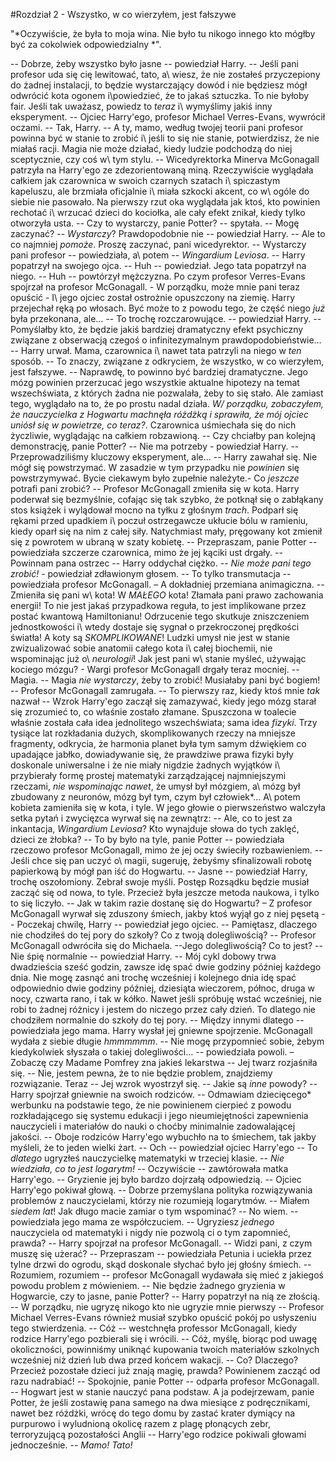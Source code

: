 #Rozdział 2 - Wszystko, w co wierzyłem, jest fałszywe


"*Oczywiście, że była to moja wina. Nie było tu nikogo innego kto mógłby być za cokolwiek odpowiedzialny *".

-- Dobrze, żeby wszystko było jasne -- powiedział Harry. -- Jeśli pani profesor uda się cię lewitować, tato, a\ wiesz, że nie zostałeś przyczepiony do żadnej instalacji, to będzie wystarczający dowód i nie będziesz mógł odwrócić kota ogonem i\powiedzieć, że to jakaś sztuczka. To nie byłoby fair. Jeśli tak uważasz, powiedz to *teraz* i\ wymyślimy jakiś inny eksperyment. -- Ojciec Harry'ego, profesor Michael Verres-Evans, wywrócił oczami.
-- Tak, Harry.
-- A ty, mamo, według twojej teorii pani profesor powinna być w stanie to zrobić i\ jeśli to się nie stanie, potwierdzisz, że nie miałaś racji. Magia nie może działać, kiedy ludzie podchodzą do niej sceptycznie, czy coś w\ tym stylu. -- Wicedyrektorka Minerva McGonagall patrzyła na Harry'ego ze zdezorientowaną miną. Rzeczywiście wyglądała całkiem jak czarownica w swoich czarnych szatach i\ spiczastym kapeluszu, ale brzmiała oficjalnie i\ miała szkocki akcent, co w\ ogóle do siebie nie pasowało. Na pierwszy rzut oka wyglądała jak ktoś, kto powinien rechotać i\ wrzucać dzieci do kociołka, ale cały efekt znikał, kiedy tylko otworzyła usta.
-- Czy to wystarczy, panie Potter? -- spytała. -- Mogę zaczynać?
-- *Wystarczy*? Prawdopodobnie nie -- powiedział Harry. -- Ale to co najmniej *pomoże*. Proszę zaczynać, pani wicedyrektor. 
-- Wystarczy pani profesor -- powiedziała, a\ potem -- *Wingardium Leviosa*. -- Harry popatrzył na swojego ojca. 
-- Huh -- powiedział. Jego tata popatrzył na niego.
-- Huh -- powtórzył mężczyzna. Po czym profesor Verres-Evans spojrzał na profesor McGonagall. - W porządku, może mnie pani teraz opuścić - I\ jego ojciec został ostrożnie opuszczony na ziemię. Harry przejechał ręką po włosach. Być może to z powodu tego, że część niego *już* była przekonana, ale…
-- To trochę rozczarowujące. -- powiedział Harry. -- Pomyślałby kto, że będzie jakiś bardziej dramatyczny efekt psychiczny związane z obserwacją czegoś o infinitezymalnym prawdopodobieństwie… -- Harry urwał. Mama, czarownica i\ nawet tata patrzyli na niego w *ten* sposób. -- To znaczy, związane z odkryciem, że wszystko, w co wierzyłem, jest fałszywe. -- Naprawdę, to powinno być bardziej dramatyczne. Jego mózg powinien przerzucać jego wszystkie aktualne hipotezy na temat wszechświata, z których żadna nie pozwalała, żeby to się stało. Ale zamiast tego, wyglądało na to, że po prostu nadal działa. *W/ porządku, zobaczyłem, że nauczycielka z Hogwartu machnęła różdżką i sprawiła, że mój ojciec uniósł się w powietrze, co teraz?*. Czarownica uśmiechała się do nich życzliwie, wyglądając na całkiem robzawioną.
-- Czy chciałby pan kolejną demonstrację, panie Potter?
-- Nie ma potrzeby - powiedział Harry. -- Przeprowadziliśmy kluczowy eksperyment, ale... -- Harry zawahał się. Nie mógł się powstrzymać. W zasadzie w tym przypadku nie *powinien* się powstrzymywać. Bycie ciekawym było zupełnie należyte.- Co *jeszcze* potrafi pani zrobić? -- Profesor McGonagall zmieniła się w kota. Harry poderwał się bezmyślnie, cofając się tak szybko, że potknął się o zabłąkany stos książek i wylądował mocno na tyłku z głośnym *trach*. Podparł się rękami przed upadkiem i\ poczuł ostrzegawcze ukłucie bólu w ramieniu, kiedy oparł się na nim z całej siły. Natychmiast mały, pręgowany kot zmienił się z powrotem w ubraną w szaty kobietę.
-- Przepraszam, panie Potter -- powiedziała szczerze czarownica, mimo że jej kąciki ust drgały. -- Powinnam pana ostrzec -- Harry oddychał ciężko. 
-- *Nie może pani tego zrobić!* - powiedział zdławionym głosem.
-- To tylko transmutacja -- powiedziała profesor McGonagall. – A dokładniej przemiana animagiczna.
-- Zmieniła się pani w\ kota! W *MAŁEGO* kota! Złamała pani prawo zachowania energii! To nie jest jakaś przypadkowa reguła, to jest implikowane przez postać kwantową Hamiltonianu! Odrzucenie tego skutkuje zniszczeniem jednostkowości i\ wtedy dostaje się sygnał o przekroczonej prędkości światła! A koty są *SKOMPLIKOWANE*! Ludzki umysł nie jest w stanie zwizualizować sobie anatomii całego kota i\ całej biochemii, nie wspominając już o\ *neurologii*! Jak jest pani w\ stanie myśleć, używając kociego mózgu? - Wargi profesor McGonagall drgały teraz mocniej.
-- Magia.
-- Magia *nie wystarczy*, żeby to zrobić! Musiałaby pani być bogiem! -- Profesor McGonagall zamrugała.
-- To pierwszy raz, kiedy ktoś mnie *tak* nazwał -- Wzrok Harry'ego zaczął się zamazywać, kiedy jego mózg starał się zrozumieć to, co właśnie zostało złamane. Spuszczona w toalecie właśnie została cała idea jednolitego wszechświata; sama idea *fizyki*. Trzy tysiące lat rozkładania dużych, skomplikowanych rzeczy na mniejsze fragmenty, odkrycia, że harmonia planet była tym samym dźwiękiem co upadające jabłko, dowiadywanie się, że prawdziwe prawa fizyki były doskonale uniwersalne i że nie miały nigdzie żadnych wyjątków i\ przybierały formę prostej matematyki zarządzającej najmniejszymi rzeczami, *nie wspominając nawet*, że umysł był mózgiem, a\ mózg był zbudowany z neuronów, mózg był tym, czym był człowiek*...
A\ potem kobieta zamieniła się w kota, i tyle.
W jego głowie o pierwszeństwo walczyła setka pytań i zwycięzca wyrwał się na zewnątrz:
-- Ale, co to jest za inkantacja, *Wingardium Leviosa*? Kto wynajduje słowa do tych zaklęć, dzieci ze żłobka?
-- To by było na tyle, panie Potter -- powiedziała rzeczowo profesor McGonagall, mimo że jej oczy świeciły rozbawieniem. -- Jeśli chce się pan uczyć o\ magii, sugeruję, żebyśmy sfinalizowali robotę papierkową by mógł pan iść do Hogwartu. 
-- Jasne -- powiedział Harry, trochę oszołomiony. Zebrał swoje myśli. Postęp Rozsądku będzie musiał zacząć się od nowa, to tyle. Przecież była jeszcze metoda naukowa, i tylko to się liczyło. -- Jak w takim razie dostanę się do Hogwartu? – Z profesor McGonagall wyrwał się zduszony śmiech, jakby ktoś wyjął go z niej pęsetą 
-- Poczekaj chwilę, Harry -- powiedział jego ojciec. -- Pamiętasz, dlaczego nie chodziłeś do tej pory do szkoły? Co z twoją dolegliwością? -- Profesor McGonagall odwróciła się do Michaela.
--Jego dolegliwością? Co to jest?
-- Nie śpię normalnie -- powiedział Harry. -- Mój cykl dobowy trwa dwadzieścia sześć godzin, zawsze idę spać dwie godziny później każdego dnia. Nie mogę zasnąć ani trochę wcześniej i kolejnego dnia idę spać odpowiednio dwie godziny później, dziesiąta wieczorem, północ, druga w nocy, czwarta rano, i tak w kółko. Nawet jeśli spróbuję wstać wcześniej, nie robi to żadnej różnicy i jestem do niczego przez cały dzień. To dlatego nie chodziłem normalnie do szkoły do tej pory.
-- Między innymi dlatego -- powiedziała jego mama. Harry wysłał jej gniewne spojrzenie. McGonagall wydała z siebie długie *hmmmmmm*.
-- Nie mogę przypomnieć sobie, żebym kiedykolwiek słyszała o takiej dolegliwości… -- powiedziała powoli. – Zobaczę czy Madame Pomfrey zna jakieś lekarstwa -- Jej twarz rozjaśniła się. -- Nie, jestem pewna, że to nie będzie problem, znajdziemy rozwiązanie. Teraz -- Jej wzrok wyostrzył się. -- Jakie są *inne* powody? -- Harry spojrzał gniewnie na swoich rodziców.
-- Odmawiam dziecięcego* werbunku na podstawie tego, że nie powinienem cierpieć z powodu rozkładającego się systemu edukacji i jego nieumiejętności zapewnienia nauczycieli i materiałów do nauki o choćby minimalnie zadowalającej jakości. -- Oboje rodziców Harry'ego wybuchło na to śmiechem, tak jakby myśleli, że to jeden wielki żart.
-- Och -- powiedział ojciec Harry'ego -- To *dlatego* ugryzłeś nauczycielkę matematyki w trzeciej klasie.
-- *Nie wiedziała, co to jest logarytm!*
-- Oczywiście -- zawtórowała matka Harry'ego. -- Gryzienie jej było bardzo dojrzałą odpowiedzią. -- Ojciec Harry'ego pokiwał głową.
-- Dobrze przemyślana polityka rozwiązywania problemów z nauczycielami, którzy nie rozumieją logarytmów.
-- Miałem *siedem lat*! Jak długo macie zamiar o tym wspominać?
-- No wiem. -- powiedziała jego mama ze współczuciem. -- Ugryziesz *jednego* nauczyciela od matematyki i nigdy nie pozwolą ci o tym zapomnieć, prawda? -- Harry spojrzał na profesor McGonagall.
-- Widzi pani, z czym muszę się użerać?
-- Przepraszam -- powiedziała Petunia i uciekła przez tylne drzwi do ogrodu, skąd doskonale słychać było jej głośny śmiech.
-- Rozumiem, rozumiem -- profesor McGonagall wydawała się mieć z jakiegoś powodu problem z mówieniem. -- Nie będzie żadnego gryzienia w Hogwarcie, czy to jasne, panie Potter? -- Harry popatrzył na nią ze złością.
-- W porządku, nie ugryzę nikogo kto nie ugryzie mnie pierwszy -- Profesor Michael Verres-Evans również musiał szybko opuścić pokój po usłyszeniu tego stwierdzenia.
-- Cóż -- westchnęła professor McGonagall, kiedy rodzice Harry'ego pozbierali się i wrócili. -- Cóż, myślę, biorąc pod uwagę okoliczności, powinniśmy uniknąć kupowania twoich materiałów szkolnych wcześniej niż dzień lub dwa przed końcem wakacji.
-- Co? Dlaczego? Przecież pozostałe dzieci już znają magię, prawda? Powinienem zacząć od razu nadrabiać!
-- Spokojnie, panie Potter -- odparła profesor McGonagall. -- Hogwart jest w stanie nauczyć pana podstaw. A ja podejrzewam, panie Potter, że jeśli zostawię pana samego na dwa miesiące z podręcznikami, nawet bez różdżki, wrócę do tego domu by zastać krater dymiący na purpurowo i wyludnioną okolicę razem z plagę płonących zebr, terroryzującą pozostałości Anglii -- Harry'ego rodzice pokiwali głowami jednocześnie.
-- *Mamo! Tato!*
